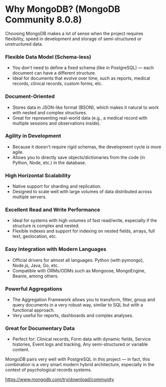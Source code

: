 # Why MongoDB? (MongoDB Community 8.0.8)
Choosing MongoDB makes a lot of sense when the project requires flexibility, speed in development and storage of semi-structured or unstructured data.

### Flexible Data Model (Schema-less)
- You don't need to define a fixed schema (like in PostgreSQL) — each document can have a different structure.
- Ideal for documents that evolve over time, such as reports, medical records, clinical records, custom forms, etc.

### Document-Oriented
- Stores data in JSON-like format (BSON), which makes it natural to work with nested and complex structures.
- Great for representing real-world data (e.g., a medical record with multiple sessions and observations inside).

### Agility in Development
- Because it doesn't require rigid schemas, the development cycle is more agile.
- Allows you to directly save objects/dictionaries from the code (in Python, Node, etc.) in the database.

### High Horizontal Scalability
- Native support for sharding and replication.
- Designed to scale well with large volumes of data distributed across multiple servers.

### Excellent Read and Write Performance
- Ideal for systems with high volumes of fast read/write, especially if the structure is complex and nested.
- Flexible indexes and support for indexing on nested fields, arrays, full text, geolocation, etc.

### Easy Integration with Modern Languages
- Official drivers for almost all languages: Python (with pymongo), Node.js, Java, Go, etc.
- Compatible with ORMs/ODMs such as Mongoose, MongoEngine, Beanie, among others.

### Powerful Aggregations
- The Aggregation Framework allows you to transform, filter, group and query documents in a very robust way, similar to SQL but with a functional approach.
- Very useful for reports, dashboards and complex analyses.

### Great for Documentary Data
- Perfect for: Clinical records, Form data with dynamic fields, Service histories, Event logs and tracking, Any semi-structured or variable content.

MongoDB pairs very well with PostgreSQL in this project — in fact, this combination is a very smart modern hybrid architecture, especially in the context of psychological records systems.

https://www.mongodb.com/try/download/community
